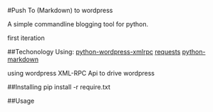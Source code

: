 #Push To (Markdown) to wordpress

A simple commandline blogging tool for python.

first iteration

##Techonology
Using:
    [python-wordpress-xmlrpc](https://github.com/maxcutler/python-wordpress-xmlrpc)
    [requests](http://docs.python-requests.org/en/latest/)
    [python-markdown](https://github.com/waylan/Python-Markdown)

using wordpress XML-RPC Api to drive wordpress


##Installing
pip install -r require.txt

##Usage